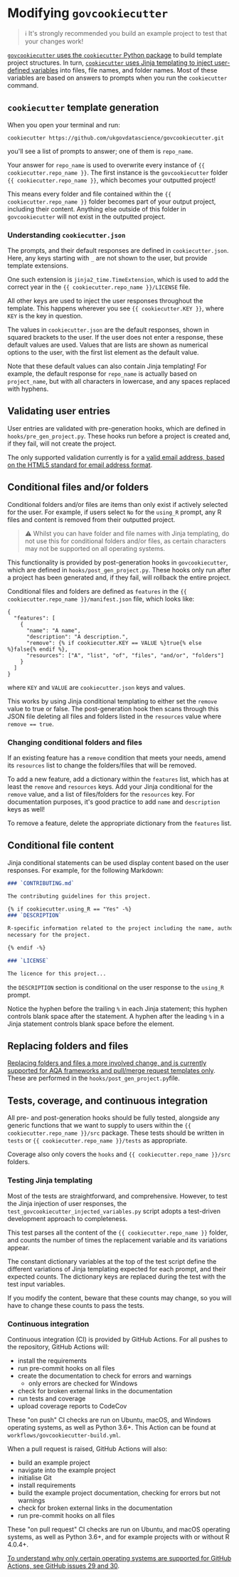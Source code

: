 # Modifying `govcookiecutter`

> ℹ️ It's strongly recommended you build an example project to test that your changes
> work!

[`govcookiecutter` uses the `cookiecutter` Python package][cookiecutter] to build
template project structures. In turn, [`cookiecutter` uses Jinja templating to inject
user-defined variables][jinja] into files, file names, and folder names. Most of these
variables are based on answers to prompts when you run the `cookiecutter` command.

## `cookiecutter` template generation

When you open your terminal and run:

```shell
cookiecutter https://github.com/ukgovdatascience/govcookiecutter.git
```

you'll see a list of prompts to answer; one of them is `repo_name`.

Your answer for `repo_name` is used to overwrite every instance of
`{{ cookiecutter.repo_name }}`. The first instance is the `govcookiecutter` folder
`{{ cookiecutter.repo_name }}`, which becomes your outputted project!

This means every folder and file contained within the `{{ cookiecutter.repo_name }}`
folder becomes part of your output project, including their content. Anything else
outside of this folder in `govcookiecutter` will not exist in the outputted project.

### Understanding `cookiecutter.json`

The prompts, and their default responses are defined in `cookiecutter.json`. Here, any
keys starting with `_` are not shown to the user, but provide template extensions.

One such extension is `jinja2_time.TimeExtension`, which is used to add the correct
year in the `{{ cookiecutter.repo_name }}/LICENSE` file.

All other keys are used to inject the user responses throughout the template. This
happens wherever you see `{{ cookiecutter.KEY }}`, where `KEY` is the key in question.

The values in `cookiecutter.json` are the default responses, shown in squared brackets
to the user. If the user does not enter a response, these default values are used.
Values that are lists are shown as numerical options to the user, with the first list
element as the default value.

Note that these default values can also contain Jinja templating! For example, the
default response for `repo_name` is actually based on `project_name`, but with all
characters in lowercase, and any spaces replaced with hyphens.

## Validating user entries

User entries are validated with pre-generation hooks, which are defined in
`hooks/pre_gen_project.py`. These hooks run before a project is created and, if they
fail, will not create the project.

The only supported validation currently is for a [valid email address, based on the
HTML5 standard for email address format][html5-email-format].

## Conditional files and/or folders

Conditional folders and/or files are items than only exist if actively selected for the
user. For example, if users select `No` for the `using_R` prompt, any R files and
content is removed from their outputted project.

> ⚠️ Whilst you can have folder and file names with Jinja templating, do not use this
> for conditional folders and/or files, as certain characters may not be supported on
> all operating systems.

This functionality is provided by post-generation hooks in `govcookiecutter`, which are
defined in `hooks/post_gen_project.py`. These hooks only run after a project has been
generated and, if they fail, will rollback the entire project.

Conditional files and folders are defined as `features` in the
`{{ cookiecutter.repo_name }}/manifest.json` file, which looks like:

```
{
  "features": [
    {
      "name": "A name",
      "description": "A description.",
      "remove": {% if cookiecutter.KEY == VALUE %}true{% else %}false{% endif %},
      "resources": ["A", "list", "of", "files", "and/or", "folders"]
    }
  ]
}
```

where `KEY` and `VALUE` are `cookiecutter.json` keys and values.

This works by using Jinja conditional templating to either set the `remove` value to
true or false. The post-generation hook then scans through this JSON file deleting all
files and folders listed in the `resources` value where `remove == true`.

### Changing conditional folders and files

If an existing feature has a `remove` condition that meets your needs, amend its
`resources` list to change the folders/files that will be removed.

To add a new feature, add a dictionary within the `features` list, which has at least
the `remove` and `resources` keys. Add your Jinja conditional for the `remove` value,
and a list of files/folders for the `resources` key. For documentation purposes, it's
good practice to add `name` and `description` keys as well!

To remove a feature, delete the appropriate dictionary from the `features` list.

## Conditional file content

Jinja conditional statements can be used display content based on the user responses.
For example, for the following Markdown:

```markdown
### `CONTRIBUTING.md`

The contributing guidelines for this project.

{% if cookiecutter.using_R == "Yes" -%}
### `DESCRIPTION`

R-specific information related to the project including the name, authors and packages
necessary for the project.

{% endif -%}

### `LICENSE`

The licence for this project...
```

the `DESCRIPTION` section is conditional on the user response to the `using_R` prompt.

Notice the hyphen before the trailing `%` in each Jinja statement; this hyphen controls
blank space after the statement. A hyphen after the leading `%` in a Jinja statement
controls blank space before the element.

## Replacing folders and files

[Replacing folders and files a more involved change, and is currently supported for
AQA frameworks and pull/merge request templates only][docs-organisational-frameworks].
These are performed in the `hooks/post_gen_project.py`file.

## Tests, coverage, and continuous integration

All pre- and post-generation hooks should be fully tested, alongside any generic
functions that we want to supply to users within the `{{ cookiecutter.repo_name }}/src`
package. These tests should be written in `tests` or
`{{ cookiecutter.repo_name }}/tests` as appropriate.

Coverage also only covers the `hooks` and `{{ cookiecutter.repo_name }}/src` folders.

### Testing Jinja templating

Most of the tests are straightforward, and comprehensive. However, to test the Jinja
injection of user responses, the `test_govcookiecutter_injected_variables.py` script
adopts a test-driven development approach to completeness.

This test parses all the content of the `{{ cookiecutter.repo_name }}` folder, and
counts the number of times the replacement variable and its variations appear.

The constant dictionary variables at the top of the test script define the different
variations of Jinja templating expected for each prompt, and their expected counts.
The dictionary keys are replaced during the test with the test input variables.

If you modify the content, beware that these counts may change, so you will have to
change these counts to pass the tests.

### Continuous integration

Continuous integration (CI) is provided by GitHub Actions. For all pushes to the
repository, GitHub Actions will:

- install the requirements
- run pre-commit hooks on all files
- create the documentation to check for errors and warnings
  - only errors are checked for Windows
- check for broken external links in the documentation
- run tests and coverage
- upload coverage reports to CodeCov

These "on push" CI checks are run on Ubuntu, macOS, and Windows operating systems, as
well as Python 3.6+. This Action can be found at `workflows/govcookiecutter-build.yml`.

When a pull request is raised, GitHub Actions will also:

- build an example project
- navigate into the example project
- initialise Git
- install requirements
- build the example project documentation, checking for errors but not warnings
- check for broken external links in the documentation
- run pre-commit hooks on all files

These "on pull request" CI checks are run on Ubuntu, and macOS operating systems, as
well as Python 3.6+, and for example projects with or without R 4.0.4+.

[To understand why only certain operating systems are supported for GitHub Actions,
see GitHub issues 29 and 30][github-issues].

[cookiecutter]: https://cookiecutter.readthedocs.io
[docs-organisational-frameworks]: ../%7B%7B%20cookiecutter.repo_name%20%7D%7D/.govcookiecutter/organisational_frameworks/README.md
[github-issues]: https://github.com/ukgovdatascience/govcookiecutter/issues
[html5-email-format]: https://html.spec.whatwg.org/multipage/input.html#valid-e-mail-address
[jinja]: https://jinja.palletsprojects.com
